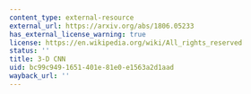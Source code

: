 ```yaml
---
content_type: external-resource
external_url: https://arxiv.org/abs/1806.05233
has_external_license_warning: true
license: https://en.wikipedia.org/wiki/All_rights_reserved
status: ''
title: 3-D CNN
uid: bc99c949-1651-401e-81e0-e1563a2d1aad
wayback_url: ''
---
```

